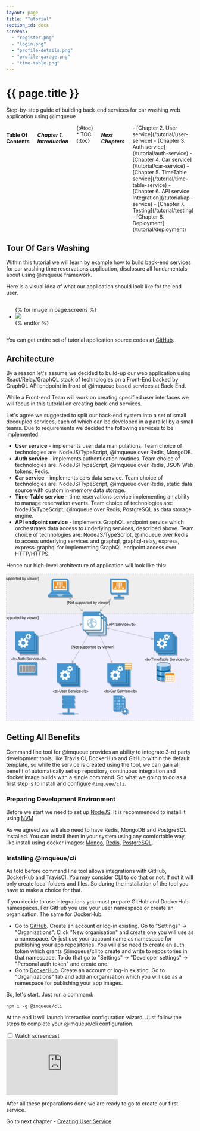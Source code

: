 ```yaml
---
layout: page
title: "Tutorial"
section_id: docs
screens:
  - "register.png"
  - "login.png"
  - "profile-details.png"
  - "profile-garage.png"
  - "time-table.png"
---
```


<div class="content">
    <div class="special-title centered-text">
        <i class="icon-book goldenrod-text"></i>
        <h1>{{ page.title }}</h1>
        <p>
            Step-by-step guide of building back-end services for car washing
            web application using @imqueue
        </p>
        <p class="shortline"></p>
        <div class="spacing"></div>
    </div>
</div>
<div class="large-3 columns right panel radius toc" markdown="1">
<h4>Table Of Contents</h4>
<h5>Chapter 1. Introduction</h5>
{:#toc}
* TOC
{:toc}

<h5>Next Chapters</h5>
<div markdown="1">
 - [Chapter 2. User service](/tutorial/user-service)
 - [Chapter 3. Auth service](/tutorial/auth-service)
 - [Chapter 4. Car service](/tutorial/car-service)
 - [Chapter 5. TimeTable service](/tutorial/time-table-service)
 - [Chapter 6. API service. Integration](/tutorial/api-service)
 - [Chapter 7. Testing](/tutorial/testing)
 - [Chapter 8. Deployment](/tutorial/deployment)
</div>
</div>

## Tour Of Cars Washing

Within this tutorial we will learn by example how to build back-end services for
car washing time reservations application, disclosure all fundamentals about
using @imqueue framework.

Here is a visual idea of what our application should look like for the end user.

<div class="row">
<div class="large-8 columns">
    <ul data-orbit="">
        {% for image in page.screens %}
        <li>
            <img src="/images/tutorial/{{image}}">
        </li>
        {% endfor %}
    </ul>
</div>
</div>
<div class="row two spacing"></div>


You can get entire set of tutorial application source codes at
[GitHub](https://github.com/imqueue-sandbox).

## Architecture

By a reason let's assume we decided to build-up our web application using
React/Relay/GraphQL stack of technologies on a Front-End backed by
GraphQL API endpoint in front of @imqueue based services at Back-End.

While a Front-end Team will work on creating specified user interfaces we will
focus in this tutorial on creating back-end services.

Let's agree we suggested to split our back-end system into a set of small
decoupled services, each of which can be developed in a parallel by a small
teams. Due to requirements we decided the following services to be
implemented:

- **User service** - implements user data manipulations. Team choice of
  technologies are: NodeJS/TypeScript, @imqueue over Redis, MongoDB.
- **Auth service** - implements authentication routines. Team choice of
  technologies are: NodeJS/TypeScript, @imqueue over Redis, JSON Web tokens,
  Redis.
- **Car service** - implements cars data service. Team choice of technologies
  are: NodeJS/TypeScript, @imqueue over Redis, static data source with
  custom in-memory data storage.
- **Time-Table service** - time reservations service implementing an ability
  to manage reservation events. Team choice of technologies are:
  NodeJS/TypeScript, @imqueue over Redis, PostgreSQL as data storage engine.
- **API endpoint service** - implements GraphQL endpoint service which
  orchestrates data access to underlying services, described above. Team choice
  of technologies are: NodeJS/TypeScript, @imqueue over Redis to access underlying
  services and graphql, graphql-relay, express, express-graphql for implementing
  GraphQL endpoint access over HTTP/HTTPS.

Hence our high-level architecture of application will look like this:

<p style="text-align:center">
<img src="/images/tutorial/app-hla.svg" alt="App High Level Architecture" />
</p>

## Getting All Benefits

Command line tool for @imqueue provides an ability to integrate 3-rd party
development tools, like Travis CI, DockerHub and GitHub within the default
template, so while the service is created using the tool, we can gain all
benefit of automatically set up repository, continuous integration and docker
image builds with a single command. So what we going to do as a first step is
to install and configure `@imqueue/cli`.

### Preparing Development Environment

Before we start we need to set up [NodeJS](https://nodejs.org/). It is
recommended to install it using [NVM](https://github.com/creationix/nvm#installation)

As we agreed we will also need to have Redis, MongoDB and PostgreSQL
installed. You can install them in your system using any comfortable way, like
install using docker images:
[Mongo](https://hub.docker.com/_/mongo/),
[Redis](https://hub.docker.com/_/redis/),
[PostgreSQL](https://hub.docker.com/_/postgres/).

### Installing @imqueue/cli

As told before command line tool allows integrations with GitHub, DockerHub and
TravisCI. You may consider CLI to do that or not. If not it will only create
local folders and files. So during the installation of the tool you have to
make a choice for that.

If you decide to use integrations you must prepare GitHub and DockerHub
namespaces. For GitHub you use your user namespace or create an organisation.
The same for DockerHub.

- Go to [GitHub](https://github.com). Create an account or log-in existing.
  Go to "Settings" -> "Organizations". Click "New organisation" and
  create one you will use as a namespace. Or just use your account name as
  namespace for publishing your app repositories. You will also need
  to create an auth token which grants @imqueue/cli to create and write to
  repositories in that namespace. To do that go to "Settings" -> "Developer
  settings" -> "Personal auth token" and create one.
- Go to [DockerHub](https://hub.docker.com/). Create an account or log-in
  existing. Go to "Organizations" tab and add an organisation which you will
  use as a namespace for publishing your app images.

So, let's start. Just run a command:

~~~
npm i -g @imqueue/cli
~~~

At the end it will launch interactive configuration wizard. Just follow the
steps to complete your @imqueue/cli configuration.

<div class="row movie">
    <input type="checkbox" id="install-movie">
    <label for="install-movie" class="medium-12 columns">Watch screencast</label>
    <div class="medium-12 columns embed-container">
        <iframe
            src="https://www.youtube.com/embed/4zuAmpeDHM4"
            frameborder="0"
            allow="autoplay; encrypted-media"
            allowfullscreen>
        </iframe>
    </div>
</div>

After all these preparations done we are ready to go to create our first
service.

Go to next chapter - [Creating User Service](/tutorial/user-service).